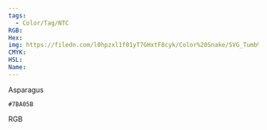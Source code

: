 ```yaml
---
tags:
  - Color/Tag/NTC
RGB:
Hex:
img: https://filedn.com/l0hpzxl1f01yT7GHxtF8cyk/Color%20Snake/SVG_Tumb%20Mass%20No%20Name/7BA05B.svg
CMYK:
HSL:
Name:
---
```

Asparagus
```palette
#7BA05B
```
RGB
